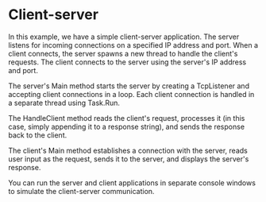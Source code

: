 # Client-server

In this example, we have a simple client-server application. The server listens for incoming connections on a specified IP address and port. When a client connects, the server spawns a new thread to handle the client's requests. The client connects to the server using the server's IP address and port.

The server's Main method starts the server by creating a TcpListener and accepting client connections in a loop. Each client connection is handled in a separate thread using Task.Run.

The HandleClient method reads the client's request, processes it (in this case, simply appending it to a response string), and sends the response back to the client.

The client's Main method establishes a connection with the server, reads user input as the request, sends it to the server, and displays the server's response.

You can run the server and client applications in separate console windows to simulate the client-server communication.
